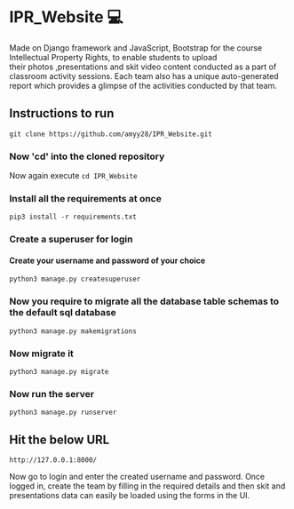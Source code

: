 # IPR_Website :computer: 

Made on Django framework and JavaScript, Bootstrap for the course Intellectual Property Rights, to enable students to upload  
their photos ,presentations and skit video content conducted as a part of classroom activity sessions. Each team also has a
unique auto-generated report which provides a glimpse of the activities conducted by that team.

## Instructions to run
```git clone https://github.com/amyy28/IPR_Website.git```

### Now 'cd' into the cloned repository
Now again execute ```cd IPR_Website```

### Install all the requirements at once
```pip3 install -r requirements.txt```

### Create a superuser for login
#### Create your username and password of your choice
```python3 manage.py createsuperuser```

### Now you require to migrate all the database table schemas to the default sql database 
```python3 manage.py makemigrations```

### Now migrate it
```python3 manage.py migrate```

### Now run the server
```python3 manage.py runserver```

## Hit the below URL
```http://127.0.0.1:8000/```

Now go to login and enter the created username and password. Once logged in, create the team by filling in the required details and then skit and presentations data can easily be loaded using the forms in the UI. 
